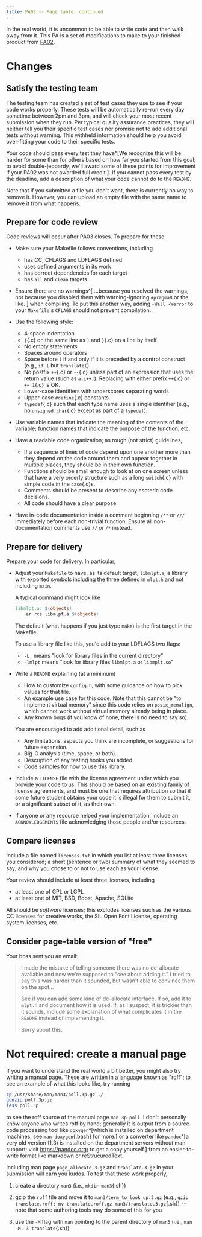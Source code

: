 ```yaml
---
title: PA03 -- Page table, continued
...
```


In the real world, it is uncommon to be able to write code and then walk away from it.
This PA is a set of modifications to make to your finished product from [PA02](pa02-pagetable.html).

# Changes

## Satisfy the testing team

The testing team has created a set of test cases they use to see if your code works properly.
These tests will be automatically re-run every day sometime between 2pm and 3pm,
and will check your most recent submission when they run.
Per typical quality assurance practices,
they will neither tell you their specific test cases
nor promise not to add additional tests without warning.
This withheld information should help you avoid over-fitting your code to their specific tests.

Your code should pass every test they have^[We recognize this will be harder for some than for others based on how far you started from this goal; to avoid double-jeopardy, we'll award some of these points for improvement if your PA02 was not awarded full credit.].
If you cannot pass every test by the deadline,
add a description of what your code cannot do to the `README`.

Note that if you submitted a file you don't want, there is currently no way to remove it. However, you can upload an empty file with the same name to remove it from what happens.

## Prepare for code review

Code reviews will occur after PA03 closes. To prepare for these

- Make sure your Makefile follows conventions, including
	- has CC, CFLAGS and LDFLAGS defined
	- uses defined arguments in its work
	- has correct dependencies for each target
	- has `all` and `clean` targets

- Ensure there are no warnings^[
		...because you resolved the warnings,
		not because you disabled them with warning-ignoring `#pragma`s or the like.
	] when compiling.
	To put this another way, adding `-Wall -Werror` to your `Makefile`'s `CFLAGS` should not prevent compilation.

- Use the following style: 
	- 4-space indentation
	- `{`{.c} on the same line as `)` and `}`{.c} on a line by itself
	- No empty statements
	- Spaces around operators
	- Space before `(` if and only if it is preceded by a control construct
		(e.g., `if (` but `translate(`)
	- No postfix `++`{.c} or `--`{.c} unless part of an expression that uses the return value (such as `a[i++]`).
		Replacing with either prefix `++`{.c} or `+= 1`{.c} is OK.
	- Lower-case identifiers with underscores separating words
	- Upper-case `#define`{.c} constants
	- `typedef`{.c} such that each type name uses a single identifier
		(e.g., no `unsigned char`{.c} except as part of a `typedef`).

- Use variable names that indicate the meaning of the contents of the variable;
	function names that indicate the purpose of the function;
	etc.

- Have a readable code organization; as rough (not strict) guidelines,
	- If a sequence of lines of code depend upon one another more than they depend on the code around them
		and appear together in multiple places, they should be in their own function.
	- Functions should be small enough to look at on one screen
		unless that have a very orderly structure such as a long `switch`{.c} with simple code in the `case`{.c}s.
	- Comments should be present to describe any esoteric code decisions.
	- All code should have a clear purpose.

- Have in-code documentation inside a comment beginning `/**` or `///` immediately before each non-trivial function. Ensure all non-documentation comments use `//` or `/*` instead.

## Prepare for delivery

Prepare your code for delivery. In particular,

- Adjust your `Makefile` to have, as its default target, `libmlpt.a`,
	a library with exported symbols including the three defined in `mlpt.h`
	and not including `main`.
	
	A typical command might look like
	
	````makefile
	libmlpt.a: $(objects)
		ar rcs libmlpt.a $(objects)
	````
	
	The default (what happens if you just type `make`)
	is the first target in the Makefile.
	
	To use a library file like this, you'd add to your LDFLAGS two flags:
	
	- `-L.` means "look for library files in the current directory"
	- `-lmlpt` means "look for library files `libmlpt.a` or `libmplt.so`"

- Write a `README` explaining (at a minimum)
	- How to customize `config.h`, with some guidance on how to pick values for that file.
	- An example use case for this code. Note that this cannot be "to implement virtual memory" since this code relies on `posix_memalign`, which cannot work without virtual memory already being in place.
	- Any known bugs (if you know of none, there is no need to say so).
	
	You are encouraged to add additional detail, such as
	
	- Any limitations, aspects you think are incomplete, or suggestions for future expansion.
	- Big-O analysis (time, space, or both).
	- Description of any testing hooks you added.
	- Code samples for how to use this library.

- Include a `LICENSE` file with the license agreement under which you provide your code to us.
	This should be based on an existing family of license agreements,
	and must be one that requires attribution 
	so that if some future student obtains your code
	it is illegal for them to submit it, or a significant subset of it, as their own.

- If anyone or any resource helped your implementation,
	include an `ACKNOWLEDGEMENTS` file acknowledging those people and/or resources.

## Compare licenses

Include a file named `licenses.txt` in which you list at least three licenses you considered;
a short (sentence or two) summary of what they seemed to say;
and why you chose to or not to use each as your license.

Your review should include at least three licenses, including

- at least one of GPL or LGPL
- at least one of MIT, BSD, Boost, Apache, SQLite

All should be *software* licenses; this excludes licenses
such as the various CC licenses for creative works,
the SIL Open Font License,
operating system licenses,
etc.

## Consider page-table version of "free"

Your boss sent you an email:

> I made the mistake of telling someone there was no de-allocate available
> and now we're supposed to \"see about adding it.\" I tried to say this was
> harder than it sounded, but wasn't able to convince them on the spot...
>
> See if you can add some kind of de-allocate interface. If so, add it to 
> `mlpt.h` and document how it is used. If, as I suspect, it is trickier
> than it sounds, include some explanation of what complicates it in the 
> `README` instead of implementing it.
>
> Sorry about this.

# Not required: create a manual page

If you want to understand the real world a bit better, you might also try writing a manual page.
These are written in a language known as "roff";
to see an example of what this looks like, try running

```sh
cp /usr/share/man/man3/poll.3p.gz ./
gunzip poll.3p.gz
less poll.3p
```

to see the roff source of the manual page `man 3p poll`.
I don't personally know anyone who writes roff by hand;
generally it is output from a source-code processing tool like `doxygen`^[which is installed on department machines; see `man doxygen`{.bash} for more.]
or a converter like `pandoc`^[a very old version (1.3) is installed on the department servers without man support; visit <https://pandoc.org/> to get a copy yourself.] from an easier-to-write format like markdown or reStrucuredText.

Including man page `page_allocate.3.gz` and `translate.3.gz` in your submission will earn you kudos.
To test that these work properly,

1. create a directory `man3` (i.e., `mkdir man3`{.sh})

2. gzip the `roff` file and move it to `man3/term_to_look_up.3.gz` (e.g., `gzip translate.roff; mv translate.roff.gz man3/translate.3.gz`{.sh}) -- note that some authoring tools may do some of this for you

3. use the `-M` flag with `man` pointing to the parent directory of `man3` (i.e., `man -M. 3 translate`{.sh})
